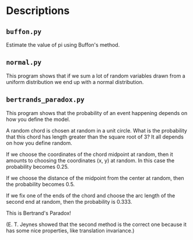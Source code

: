 Descriptions
============

`buffon.py`
-----------

Estimate the value of pi using Buffon's method.

`normal.py`
-----------

This program shows that if we sum a lot of random variables drawn from a uniform
distribution we end up with a normal distribution.

`bertrands_paradox.py`
----------------------

This program shows that the probability of an event happening depends on how
you define the model.

A random chord is chosen at random in a unit circle.  What is the probability
that this chord has length greater than the square root of 3?  It all depends
on how you define random.

If we choose the coordinates of the chord midpoint at random, then it amounts
to choosing the coordinates (x, y) at random.  In this case the probability
becomes 0.25.

If we choose the distance of the midpoint from the center at random, then
the probability becomes 0.5.

If we fix one of the ends of the chord and choose the arc length of the second
end at random, then the probability is 0.333.

This is Bertrand's Paradox!

(E. T. Jeynes showed that the second method is the correct one because it has
some nice properties, like translation invariance.)
